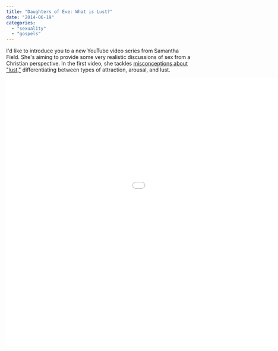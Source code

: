 ```yaml
---
title: "Daughters of Eve: What is Lust?"
date: "2014-06-19"
categories: 
  - "sexuality"
  - "gospels"
---
```


I'd like to introduce you to a new YouTube video series from Samantha Field. She's aiming to provide some very realistic discussions of sex from a Christian perspective. In the first video, she tackles [misconceptions about "lust,"](http://anabaptistredux.com/defining-lust/ "Defining Lust") differentiating between types of attraction, arousal, and lust.

<iframe src="//www.youtube.com/embed/YK8ps__9fV8" width="1280" height="720" frameborder="0" allowfullscreen="allowfullscreen"></iframe>
